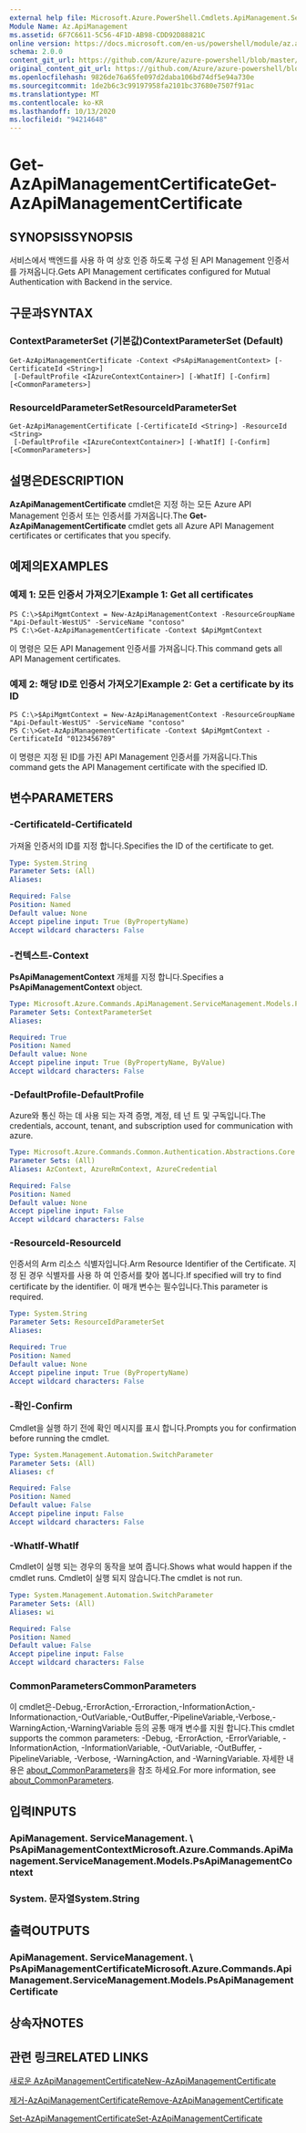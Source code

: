 ```yaml
---
external help file: Microsoft.Azure.PowerShell.Cmdlets.ApiManagement.ServiceManagement.dll-Help.xml
Module Name: Az.ApiManagement
ms.assetid: 6F7C6611-5C56-4F1D-AB98-CDD92D88821C
online version: https://docs.microsoft.com/en-us/powershell/module/az.apimanagement/get-azapimanagementcertificate
schema: 2.0.0
content_git_url: https://github.com/Azure/azure-powershell/blob/master/src/ApiManagement/ApiManagement/help/Get-AzApiManagementCertificate.md
original_content_git_url: https://github.com/Azure/azure-powershell/blob/master/src/ApiManagement/ApiManagement/help/Get-AzApiManagementCertificate.md
ms.openlocfilehash: 9826de76a65fe097d2daba106bd74df5e94a730e
ms.sourcegitcommit: 1de2b6c3c99197958fa2101bc37680e7507f91ac
ms.translationtype: MT
ms.contentlocale: ko-KR
ms.lasthandoff: 10/13/2020
ms.locfileid: "94214648"
---
```

# <span data-ttu-id="7b66d-101">Get-AzApiManagementCertificate</span><span class="sxs-lookup"><span data-stu-id="7b66d-101">Get-AzApiManagementCertificate</span></span>

## <span data-ttu-id="7b66d-102">SYNOPSIS</span><span class="sxs-lookup"><span data-stu-id="7b66d-102">SYNOPSIS</span></span>
<span data-ttu-id="7b66d-103">서비스에서 백엔드를 사용 하 여 상호 인증 하도록 구성 된 API Management 인증서를 가져옵니다.</span><span class="sxs-lookup"><span data-stu-id="7b66d-103">Gets API Management certificates configured for Mutual Authentication with Backend in the service.</span></span>

## <span data-ttu-id="7b66d-104">구문과</span><span class="sxs-lookup"><span data-stu-id="7b66d-104">SYNTAX</span></span>

### <span data-ttu-id="7b66d-105">ContextParameterSet (기본값)</span><span class="sxs-lookup"><span data-stu-id="7b66d-105">ContextParameterSet (Default)</span></span>
```
Get-AzApiManagementCertificate -Context <PsApiManagementContext> [-CertificateId <String>]
 [-DefaultProfile <IAzureContextContainer>] [-WhatIf] [-Confirm] [<CommonParameters>]
```

### <span data-ttu-id="7b66d-106">ResourceIdParameterSet</span><span class="sxs-lookup"><span data-stu-id="7b66d-106">ResourceIdParameterSet</span></span>
```
Get-AzApiManagementCertificate [-CertificateId <String>] -ResourceId <String>
 [-DefaultProfile <IAzureContextContainer>] [-WhatIf] [-Confirm] [<CommonParameters>]
```

## <span data-ttu-id="7b66d-107">설명은</span><span class="sxs-lookup"><span data-stu-id="7b66d-107">DESCRIPTION</span></span>
<span data-ttu-id="7b66d-108">**AzApiManagementCertificate** cmdlet은 지정 하는 모든 Azure API Management 인증서 또는 인증서를 가져옵니다.</span><span class="sxs-lookup"><span data-stu-id="7b66d-108">The **Get-AzApiManagementCertificate** cmdlet gets all Azure API Management certificates or certificates that you specify.</span></span>

## <span data-ttu-id="7b66d-109">예제의</span><span class="sxs-lookup"><span data-stu-id="7b66d-109">EXAMPLES</span></span>

### <span data-ttu-id="7b66d-110">예제 1: 모든 인증서 가져오기</span><span class="sxs-lookup"><span data-stu-id="7b66d-110">Example 1: Get all certificates</span></span>
```
PS C:\>$ApiMgmtContext = New-AzApiManagementContext -ResourceGroupName "Api-Default-WestUS" -ServiceName "contoso"
PS C:\>Get-AzApiManagementCertificate -Context $ApiMgmtContext
```

<span data-ttu-id="7b66d-111">이 명령은 모든 API Management 인증서를 가져옵니다.</span><span class="sxs-lookup"><span data-stu-id="7b66d-111">This command gets all API Management certificates.</span></span>

### <span data-ttu-id="7b66d-112">예제 2: 해당 ID로 인증서 가져오기</span><span class="sxs-lookup"><span data-stu-id="7b66d-112">Example 2: Get a certificate by its ID</span></span>
```
PS C:\>$ApiMgmtContext = New-AzApiManagementContext -ResourceGroupName "Api-Default-WestUS" -ServiceName "contoso"
PS C:\>Get-AzApiManagementCertificate -Context $ApiMgmtContext -CertificateId "0123456789"
```

<span data-ttu-id="7b66d-113">이 명령은 지정 된 ID를 가진 API Management 인증서를 가져옵니다.</span><span class="sxs-lookup"><span data-stu-id="7b66d-113">This command gets the API Management certificate with the specified ID.</span></span>

## <span data-ttu-id="7b66d-114">변수</span><span class="sxs-lookup"><span data-stu-id="7b66d-114">PARAMETERS</span></span>

### <span data-ttu-id="7b66d-115">-CertificateId</span><span class="sxs-lookup"><span data-stu-id="7b66d-115">-CertificateId</span></span>
<span data-ttu-id="7b66d-116">가져올 인증서의 ID를 지정 합니다.</span><span class="sxs-lookup"><span data-stu-id="7b66d-116">Specifies the ID of the certificate to get.</span></span>

```yaml
Type: System.String
Parameter Sets: (All)
Aliases:

Required: False
Position: Named
Default value: None
Accept pipeline input: True (ByPropertyName)
Accept wildcard characters: False
```

### <span data-ttu-id="7b66d-117">-컨텍스트</span><span class="sxs-lookup"><span data-stu-id="7b66d-117">-Context</span></span>
<span data-ttu-id="7b66d-118">**PsApiManagementContext** 개체를 지정 합니다.</span><span class="sxs-lookup"><span data-stu-id="7b66d-118">Specifies a **PsApiManagementContext** object.</span></span>

```yaml
Type: Microsoft.Azure.Commands.ApiManagement.ServiceManagement.Models.PsApiManagementContext
Parameter Sets: ContextParameterSet
Aliases:

Required: True
Position: Named
Default value: None
Accept pipeline input: True (ByPropertyName, ByValue)
Accept wildcard characters: False
```

### <span data-ttu-id="7b66d-119">-DefaultProfile</span><span class="sxs-lookup"><span data-stu-id="7b66d-119">-DefaultProfile</span></span>
<span data-ttu-id="7b66d-120">Azure와 통신 하는 데 사용 되는 자격 증명, 계정, 테 넌 트 및 구독입니다.</span><span class="sxs-lookup"><span data-stu-id="7b66d-120">The credentials, account, tenant, and subscription used for communication with azure.</span></span>

```yaml
Type: Microsoft.Azure.Commands.Common.Authentication.Abstractions.Core.IAzureContextContainer
Parameter Sets: (All)
Aliases: AzContext, AzureRmContext, AzureCredential

Required: False
Position: Named
Default value: None
Accept pipeline input: False
Accept wildcard characters: False
```

### <span data-ttu-id="7b66d-121">-ResourceId</span><span class="sxs-lookup"><span data-stu-id="7b66d-121">-ResourceId</span></span>
<span data-ttu-id="7b66d-122">인증서의 Arm 리소스 식별자입니다.</span><span class="sxs-lookup"><span data-stu-id="7b66d-122">Arm Resource Identifier of the Certificate.</span></span> <span data-ttu-id="7b66d-123">지정 된 경우 식별자를 사용 하 여 인증서를 찾아 봅니다.</span><span class="sxs-lookup"><span data-stu-id="7b66d-123">If specified will try to find certificate by the identifier.</span></span> <span data-ttu-id="7b66d-124">이 매개 변수는 필수입니다.</span><span class="sxs-lookup"><span data-stu-id="7b66d-124">This parameter is required.</span></span>

```yaml
Type: System.String
Parameter Sets: ResourceIdParameterSet
Aliases:

Required: True
Position: Named
Default value: None
Accept pipeline input: True (ByPropertyName)
Accept wildcard characters: False
```

### <span data-ttu-id="7b66d-125">-확인</span><span class="sxs-lookup"><span data-stu-id="7b66d-125">-Confirm</span></span>
<span data-ttu-id="7b66d-126">Cmdlet을 실행 하기 전에 확인 메시지를 표시 합니다.</span><span class="sxs-lookup"><span data-stu-id="7b66d-126">Prompts you for confirmation before running the cmdlet.</span></span>

```yaml
Type: System.Management.Automation.SwitchParameter
Parameter Sets: (All)
Aliases: cf

Required: False
Position: Named
Default value: False
Accept pipeline input: False
Accept wildcard characters: False
```

### <span data-ttu-id="7b66d-127">-WhatIf</span><span class="sxs-lookup"><span data-stu-id="7b66d-127">-WhatIf</span></span>
<span data-ttu-id="7b66d-128">Cmdlet이 실행 되는 경우의 동작을 보여 줍니다.</span><span class="sxs-lookup"><span data-stu-id="7b66d-128">Shows what would happen if the cmdlet runs.</span></span>
<span data-ttu-id="7b66d-129">Cmdlet이 실행 되지 않습니다.</span><span class="sxs-lookup"><span data-stu-id="7b66d-129">The cmdlet is not run.</span></span>

```yaml
Type: System.Management.Automation.SwitchParameter
Parameter Sets: (All)
Aliases: wi

Required: False
Position: Named
Default value: False
Accept pipeline input: False
Accept wildcard characters: False
```

### <span data-ttu-id="7b66d-130">CommonParameters</span><span class="sxs-lookup"><span data-stu-id="7b66d-130">CommonParameters</span></span>
<span data-ttu-id="7b66d-131">이 cmdlet은-Debug,-ErrorAction,-Erroraction,-InformationAction,-Informationaction,-OutVariable,-OutBuffer,-PipelineVariable,-Verbose,-WarningAction,-WarningVariable 등의 공통 매개 변수를 지원 합니다.</span><span class="sxs-lookup"><span data-stu-id="7b66d-131">This cmdlet supports the common parameters: -Debug, -ErrorAction, -ErrorVariable, -InformationAction, -InformationVariable, -OutVariable, -OutBuffer, -PipelineVariable, -Verbose, -WarningAction, and -WarningVariable.</span></span> <span data-ttu-id="7b66d-132">자세한 내용은 [about_CommonParameters](http://go.microsoft.com/fwlink/?LinkID=113216)을 참조 하세요.</span><span class="sxs-lookup"><span data-stu-id="7b66d-132">For more information, see [about_CommonParameters](http://go.microsoft.com/fwlink/?LinkID=113216).</span></span>

## <span data-ttu-id="7b66d-133">입력</span><span class="sxs-lookup"><span data-stu-id="7b66d-133">INPUTS</span></span>

### <span data-ttu-id="7b66d-134">ApiManagement. ServiceManagement. \ PsApiManagementContext</span><span class="sxs-lookup"><span data-stu-id="7b66d-134">Microsoft.Azure.Commands.ApiManagement.ServiceManagement.Models.PsApiManagementContext</span></span>

### <span data-ttu-id="7b66d-135">System. 문자열</span><span class="sxs-lookup"><span data-stu-id="7b66d-135">System.String</span></span>

## <span data-ttu-id="7b66d-136">출력</span><span class="sxs-lookup"><span data-stu-id="7b66d-136">OUTPUTS</span></span>

### <span data-ttu-id="7b66d-137">ApiManagement. ServiceManagement. \ PsApiManagementCertificate</span><span class="sxs-lookup"><span data-stu-id="7b66d-137">Microsoft.Azure.Commands.ApiManagement.ServiceManagement.Models.PsApiManagementCertificate</span></span>

## <span data-ttu-id="7b66d-138">상속자</span><span class="sxs-lookup"><span data-stu-id="7b66d-138">NOTES</span></span>

## <span data-ttu-id="7b66d-139">관련 링크</span><span class="sxs-lookup"><span data-stu-id="7b66d-139">RELATED LINKS</span></span>

[<span data-ttu-id="7b66d-140">새로운 AzApiManagementCertificate</span><span class="sxs-lookup"><span data-stu-id="7b66d-140">New-AzApiManagementCertificate</span></span>](./New-AzApiManagementCertificate.md)

[<span data-ttu-id="7b66d-141">제거-AzApiManagementCertificate</span><span class="sxs-lookup"><span data-stu-id="7b66d-141">Remove-AzApiManagementCertificate</span></span>](./Remove-AzApiManagementCertificate.md)

[<span data-ttu-id="7b66d-142">Set-AzApiManagementCertificate</span><span class="sxs-lookup"><span data-stu-id="7b66d-142">Set-AzApiManagementCertificate</span></span>](./Set-AzApiManagementCertificate.md)


